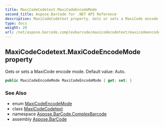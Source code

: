 ```yaml
---
title: MaxiCodeCodetext.MaxiCodeEncodeMode
second_title: Aspose.BarCode for .NET API Reference
description: MaxiCodeCodetext property. Gets or sets a MaxiCode encode mode. Default value Auto
type: docs
weight: 20
url: /net/aspose.barcode.complexbarcode/maxicodecodetext/maxicodeencodemode/
---
```

## MaxiCodeCodetext.MaxiCodeEncodeMode property

Gets or sets a MaxiCode encode mode. Default value: Auto.

```csharp
public MaxiCodeEncodeMode MaxiCodeEncodeMode { get; set; }
```

### See Also

* enum [MaxiCodeEncodeMode](../../../aspose.barcode.generation/maxicodeencodemode/)
* class [MaxiCodeCodetext](../)
* namespace [Aspose.BarCode.ComplexBarcode](../../maxicodecodetext/)
* assembly [Aspose.BarCode](../../../)


